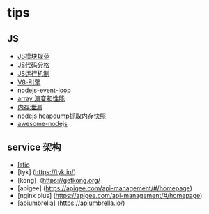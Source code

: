 # tips
## JS
* [JS模块规范](https://github.com/trimmeryang/tips/issues/1)
* [JS代码分格](https://github.com/airbnb/javascript)
* [JS运行机制](https://segmentfault.com/a/1190000012925872)
* [V8-引擎](https://zhuanlan.zhihu.com/p/27628685)
* [nodejs-event-loop](https://www.zcfy.cc/article/node-js-event-loop-workflow-lifecycle-in-low-level-void-canvas)
* [array 演变和性能](https://www.zcfy.cc/article/diving-deep-into-javascript-array-8211-evolution-038-performance-void-canvas)
* [内存泄漏](https://segmentfault.com/a/1190000015569915)
* [nodejs heapdump抓取内存快照](https://zhuanlan.zhihu.com/p/25736931)
* [awesome-nodejs](https://github.com/sindresorhus/awesome-nodejs)

## service 架构
* [Istio](https://zhuanlan.zhihu.com/p/29586032)
* [tyk] (https://tyk.io/)
* [kong]（https://getkong.org/
* [apigee] (https://apigee.com/api-management/#/homepage)
* [nginx plus] (https://apigee.com/api-management/#/homepage)
* [apiumbrella] (https://apiumbrella.io/)
